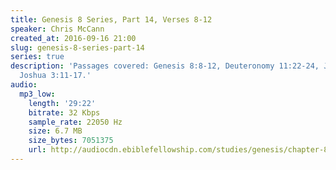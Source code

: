 ```yaml
---
title: Genesis 8 Series, Part 14, Verses 8-12
speaker: Chris McCann
created_at: 2016-09-16 21:00
slug: genesis-8-series-part-14
series: true
description: 'Passages covered: Genesis 8:8-12, Deuteronomy 11:22-24, Joshua 1:1-4,
  Joshua 3:11-17.'
audio:
  mp3_low:
    length: '29:22'
    bitrate: 32 Kbps
    sample_rate: 22050 Hz
    size: 6.7 MB
    size_bytes: 7051375
    url: http://audiocdn.ebiblefellowship.com/studies/genesis/chapter-8/2016.09.16_McCann_-_Genesis_8_Series_Part_14.mp3
---
```

